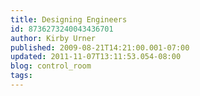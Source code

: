 ```yaml
---
title: Designing Engineers
id: 8736273240043436701
author: Kirby Urner
published: 2009-08-21T14:21:00.001-07:00
updated: 2011-11-07T13:11:53.054-08:00
blog: control_room
tags: 
---
```


